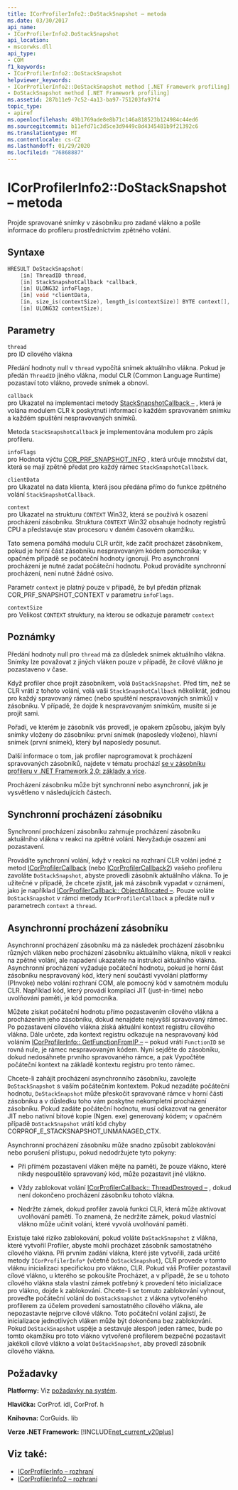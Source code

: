 ```yaml
---
title: ICorProfilerInfo2::DoStackSnapshot – metoda
ms.date: 03/30/2017
api_name:
- ICorProfilerInfo2.DoStackSnapshot
api_location:
- mscorwks.dll
api_type:
- COM
f1_keywords:
- ICorProfilerInfo2::DoStackSnapshot
helpviewer_keywords:
- ICorProfilerInfo2::DoStackSnapshot method [.NET Framework profiling]
- DoStackSnapshot method [.NET Framework profiling]
ms.assetid: 287b11e9-7c52-4a13-ba97-751203fa97f4
topic_type:
- apiref
ms.openlocfilehash: 49b1769ade8e8b71c146a818523b124984c44ed6
ms.sourcegitcommit: b11efd71c3d5ce3d9449c8d4345481b9f21392c6
ms.translationtype: MT
ms.contentlocale: cs-CZ
ms.lasthandoff: 01/29/2020
ms.locfileid: "76868887"
---
```

# <a name="icorprofilerinfo2dostacksnapshot-method"></a>ICorProfilerInfo2::DoStackSnapshot – metoda
Projde spravované snímky v zásobníku pro zadané vlákno a pošle informace do profileru prostřednictvím zpětného volání.  
  
## <a name="syntax"></a>Syntaxe  
  
```cpp  
HRESULT DoStackSnapshot(  
    [in] ThreadID thread,  
    [in] StackSnapshotCallback *callback,  
    [in] ULONG32 infoFlags,  
    [in] void *clientData,  
    [in, size_is(contextSize), length_is(contextSize)] BYTE context[],  
    [in] ULONG32 contextSize);  
```  
  
## <a name="parameters"></a>Parametry  
 `thread`  
 pro ID cílového vlákna  
  
 Předání hodnoty null v `thread` vypočítá snímek aktuálního vlákna. Pokud je předán `ThreadID` jiného vlákna, modul CLR (Common Language Runtime) pozastaví toto vlákno, provede snímek a obnoví.  
  
 `callback`  
 pro Ukazatel na implementaci metody [StackSnapshotCallback –](stacksnapshotcallback-function.md) , která je volána modulem CLR k poskytnutí informací o každém spravovaném snímku a každém spuštění nespravovaných snímků.  
  
 Metoda `StackSnapshotCallback` je implementována modulem pro zápis profileru.  
  
 `infoFlags`  
 pro Hodnota výčtu [COR_PRF_SNAPSHOT_INFO](cor-prf-snapshot-info-enumeration.md) , která určuje množství dat, která se mají zpětně předat pro každý rámec `StackSnapshotCallback`.  
  
 `clientData`  
 pro Ukazatel na data klienta, která jsou předána přímo do funkce zpětného volání `StackSnapshotCallback`.  
  
 `context`  
 pro Ukazatel na strukturu `CONTEXT` Win32, která se používá k osazení procházení zásobníku. Struktura `CONTEXT` Win32 obsahuje hodnoty registrů CPU a představuje stav procesoru v daném časovém okamžiku.  
  
 Tato semena pomáhá modulu CLR určit, kde začít procházet zásobníkem, pokud je horní část zásobníku nespravovaným kódem pomocníka; v opačném případě se počáteční hodnoty ignorují. Pro asynchronní procházení je nutné zadat počáteční hodnotu. Pokud provádíte synchronní procházení, není nutné žádné osivo.  
  
 Parametr `context` je platný pouze v případě, že byl předán příznak COR_PRF_SNAPSHOT_CONTEXT v parametru `infoFlags`.  
  
 `contextSize`  
 pro Velikost `CONTEXT` struktury, na kterou se odkazuje parametr `context`  
  
## <a name="remarks"></a>Poznámky  
 Předání hodnoty null pro `thread` má za důsledek snímek aktuálního vlákna. Snímky lze považovat z jiných vláken pouze v případě, že cílové vlákno je pozastaveno v čase.  
  
 Když profiler chce projít zásobníkem, volá `DoStackSnapshot`. Před tím, než se CLR vrátí z tohoto volání, volá vaši `StackSnapshotCallback` několikrát, jednou pro každý spravovaný rámec (nebo spuštění nespravovaných snímků) v zásobníku. V případě, že dojde k nespravovaným snímkům, musíte si je projít sami.  
  
 Pořadí, ve kterém je zásobník vás provedl, je opakem způsobu, jakým byly snímky vloženy do zásobníku: první snímek (naposledy vloženo), hlavní snímek (první snímek), který byl naposledy posunut.  
  
 Další informace o tom, jak profiler naprogramovat k procházení spravovaných zásobníků, najdete v tématu prochází [se v zásobníku profileru v .NET Framework 2,0: základy a více](https://docs.microsoft.com/previous-versions/dotnet/articles/bb264782(v=msdn.10)).  
  
 Procházení zásobníku může být synchronní nebo asynchronní, jak je vysvětleno v následujících částech.  
  
## <a name="synchronous-stack-walk"></a>Synchronní procházení zásobníku  
 Synchronní procházení zásobníku zahrnuje procházení zásobníku aktuálního vlákna v reakci na zpětné volání. Nevyžaduje osazení ani pozastavení.  
  
 Provádíte synchronní volání, když v reakci na rozhraní CLR volání jedné z metod [ICorProfilerCallback](icorprofilercallback-interface.md) (nebo [ICorProfilerCallback2](icorprofilercallback2-interface.md)) vašeho profileru zavoláte `DoStackSnapshot`, abyste provedli zásobník aktuálního vlákna. To je užitečné v případě, že chcete zjistit, jak má zásobník vypadat v oznámení, jako je například [ICorProfilerCallback:: ObjectAllocated –](icorprofilercallback-objectallocated-method.md). Pouze voláte `DoStackSnapshot` v rámci metody `ICorProfilerCallback` a předáte null v parametrech `context` a `thread`.  
  
## <a name="asynchronous-stack-walk"></a>Asynchronní procházení zásobníku  
 Asynchronní procházení zásobníku má za následek procházení zásobníku různých vláken nebo procházení zásobníku aktuálního vlákna, nikoli v reakci na zpětné volání, ale napadení ukazatele na instrukci aktuálního vlákna. Asynchronní procházení vyžaduje počáteční hodnotu, pokud je horní část zásobníku nespravovaný kód, který není součástí vyvolání platformy (PInvoke) nebo volání rozhraní COM, ale pomocný kód v samotném modulu CLR. Například kód, který provádí kompilaci JIT (just-in-time) nebo uvolňování paměti, je kód pomocníka.  
  
 Můžete získat počáteční hodnotu přímo pozastavením cílového vlákna a procházením jeho zásobníku, dokud nenajdete nejvyšší spravovaný rámec. Po pozastavení cílového vlákna získá aktuální kontext registru cílového vlákna. Dále určete, zda kontext registru odkazuje na nespravovaný kód voláním [ICorProfilerInfo:: GetFunctionFromIP –](icorprofilerinfo-getfunctionfromip-method.md) – pokud vrátí `FunctionID` se rovná nule, je rámec nespravovaným kódem. Nyní sejděte do zásobníku, dokud nedosáhnete prvního spravovaného rámce, a pak Vypočtěte počáteční kontext na základě kontextu registru pro tento rámec.  
  
 Chcete-li zahájit procházení asynchronního zásobníku, zavolejte `DoStackSnapshot` s vaším počátečním kontextem. Pokud nezadáte počáteční hodnotu, `DoStackSnapshot` může přeskočit spravované rámce v horní části zásobníku a v důsledku toho vám poskytne nekompletní procházení zásobníku. Pokud zadáte počáteční hodnotu, musí odkazovat na generátor JIT nebo nativní bitové kopie (Ngen. exe) generovaný kódem; v opačném případě `DoStackSnapshot` vrátí kód chyby CORPROF_E_STACKSNAPSHOT_UNMANAGED_CTX.  
  
 Asynchronní procházení zásobníku může snadno způsobit zablokování nebo porušení přístupu, pokud nedodržujete tyto pokyny:  
  
- Při přímém pozastavení vláken mějte na paměti, že pouze vlákno, které nikdy nespouštělo spravovaný kód, může pozastavit jiné vlákno.  
  
- Vždy zablokovat volání [ICorProfilerCallback:: ThreadDestroyed –](icorprofilercallback-threaddestroyed-method.md) , dokud není dokončeno procházení zásobníku tohoto vlákna.  
  
- Nedržte zámek, dokud profiler zavolá funkci CLR, která může aktivovat uvolňování paměti. To znamená, že nedržíte zámek, pokud vlastnící vlákno může učinit volání, které vyvolá uvolňování paměti.  
  
 Existuje také riziko zablokování, pokud voláte `DoStackSnapshot` z vlákna, které vytvořil Profiler, abyste mohli procházet zásobník samostatného cílového vlákna. Při prvním zadání vlákna, které jste vytvořili, zadá určité metody `ICorProfilerInfo*` (včetně `DoStackSnapshot`), CLR provede v tomto vláknu inicializaci specifickou pro vlákno, CLR. Pokud váš Profiler pozastavil cílové vlákno, u kterého se pokoušíte Procházet, a v případě, že se u tohoto cílového vlákna stala vlastní zámek potřebný k provedení této inicializace pro vlákno, dojde k zablokování. Chcete-li se tomuto zablokování vyhnout, proveďte počáteční volání do `DoStackSnapshot` z vlákna vytvořeného profilerem za účelem provedení samostatného cílového vlákna, ale nepozastavte nejprve cílové vlákno. Toto počáteční volání zajistí, že inicializace jednotlivých vláken může být dokončena bez zablokování. Pokud `DoStackSnapshot` uspěje a sestavuje alespoň jeden rámec, bude po tomto okamžiku pro toto vlákno vytvořené profilerem bezpečné pozastavit jakékoli cílové vlákno a volat `DoStackSnapshot`, aby provedl zásobník cílového vlákna.  
  
## <a name="requirements"></a>Požadavky  
 **Platformy:** Viz [požadavky na systém](../../../../docs/framework/get-started/system-requirements.md).  
  
 **Hlavička:** CorProf. idl, CorProf. h  
  
 **Knihovna:** CorGuids. lib  
  
 **Verze .NET Framework:** [!INCLUDE[net_current_v20plus](../../../../includes/net-current-v20plus-md.md)]  
  
## <a name="see-also"></a>Viz také:

- [ICorProfilerInfo – rozhraní](icorprofilerinfo-interface.md)
- [ICorProfilerInfo2 – rozhraní](icorprofilerinfo2-interface.md)
